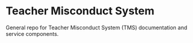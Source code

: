 # Teacher Misconduct System

General repo for Teacher Misconduct System (TMS) documentation and service components.
